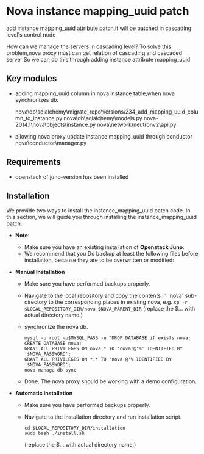 Nova instance mapping_uuid patch
===============================
add instance mapping_uuid attribute patch,it will be patched in cascading level's control node

How can we manage the servers in cascading level? To solve this problem,nova proxy must can get relation of cascading and cascaded server.So we can do this through adding instance attribute mapping_uuid

Key modules
-----------

* adding mapping_uuid column in nova instance table,when nova synchronizes db:

    nova\db\sqlalchemy\migrate_repo\versions\234_add_mapping_uuid_column_to_instance.py
    nova\db\sqlalchemy\models.py
    nova-2014.1\nova\objects\instance.py
    nova\network\neutronv2\api.py

* allowing nova proxy update instance mapping_uuid through conductor
    nova\conductor\manager.py

Requirements
------------
* openstack of juno-version has been installed

Installation
------------

We provide two ways to install the instance_mapping_uuid patch code. In this section, we will guide you through installing the instance_mapping_uuid patch.

* **Note:**

    - Make sure you have an existing installation of **Openstack Juno**.
    - We recommend that you Do backup at least the following files before installation, because they are to be overwritten or modified:

* **Manual Installation**

    - Make sure you have performed backups properly.

    - Navigate to the local repository and copy the contents in 'nova' sub-directory to the corresponding places in existing nova, e.g.
      ```cp -r $LOCAL_REPOSITORY_DIR/nova $NOVA_PARENT_DIR```
      (replace the $... with actual directory name.)

    - synchronize the nova db.
      ```
      mysql -u root -p$MYSQL_PASS -e "DROP DATABASE if exists nova;
      CREATE DATABASE nova;
      GRANT ALL PRIVILEGES ON nova.* TO 'nova'@'%' IDENTIFIED BY '$NOVA_PASSWORD';
      GRANT ALL PRIVILEGES ON *.* TO 'nova'@'%'IDENTIFIED BY '$NOVA_PASSWORD';
      nova-manage db sync
      ```

    - Done. The nova proxy should be working with a demo configuration.

* **Automatic Installation**

    - Make sure you have performed backups properly.

    - Navigate to the installation directory and run installation script.
      ```
      cd $LOCAL_REPOSITORY_DIR/installation
      sudo bash ./install.sh
      ```
      (replace the $... with actual directory name.)

